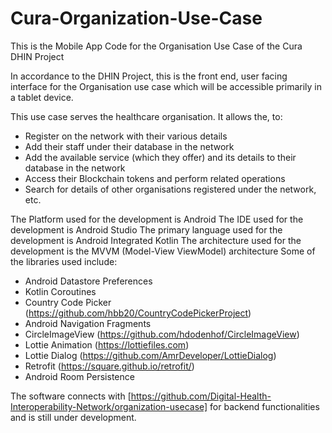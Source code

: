 # Cura-Organization-Use-Case
This is the Mobile App Code for the Organisation Use Case of the Cura DHIN Project

In accordance to the DHIN Project, this is the front end, user facing interface for the Organisation use case which will be accessible primarily in a tablet device.

This use case serves the healthcare organisation. It allows the, to:

- Register on the network with their various details
- Add their staff under their database in the network
- Add the available service (which they offer) and its details to their database in the network
- Access their Blockchain tokens and perform related operations
- Search for details of other organisations registered under the network, etc.

The Platform used for the development is Android
The IDE used for the development is Android Studio
The primary language used for the development is Android Integrated Kotlin
The architecture used for the development is the MVVM (Model-View ViewModel) architecture
Some of the libraries used include:
- Android Datastore Preferences
- Kotlin Coroutines
- Country Code Picker (https://github.com/hbb20/CountryCodePickerProject)
- Android Navigation Fragments
- CircleImageView (https://github.com/hdodenhof/CircleImageView)
- Lottie Animation (https://lottiefiles.com)
- Lottie Dialog (https://github.com/AmrDeveloper/LottieDialog)
- Retrofit (https://square.github.io/retrofit/)
- Android Room Persistence

The software connects with [https://github.com/Digital-Health-Interoperability-Network/organization-usecase] for backend functionalities and is still under development.
